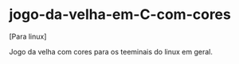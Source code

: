 # jogo-da-velha-em-C-com-cores
[Para linux]

Jogo da velha com cores para os teeminais do linux em geral. 
